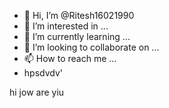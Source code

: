 - 👋 Hi, I’m @Ritesh16021990
- 👀 I’m interested in ...
- 🌱 I’m currently learning ...
- 💞️ I’m looking to collaborate on ...
- 📫 How to reach me ...
- hpsdvdv'

hi jow are yiu 


<!---
Ritesh16021990/Ritesh16021990 is a ✨ special ✨ repository because its `README.md` (this file) appears on your GitHub profile.
You can click the Preview link to take a look at your changes.
--->
